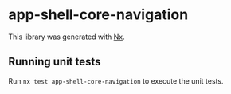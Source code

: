 # app-shell-core-navigation

This library was generated with [Nx](https://nx.dev).

## Running unit tests

Run `nx test app-shell-core-navigation` to execute the unit tests.
